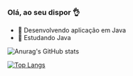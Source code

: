 ### Olá, ao seu dispor 👌

- 🔭 Desenvolvendo aplicação em Java
- 🌱 Estudando Java

![Anurag's GitHub stats](https://github-readme-stats.vercel.app/api?username=Pontuego&show_icons=true&theme=tokyonight) 

[![Top Langs](https://github-readme-stats.vercel.app/api/top-langs/?username=Pontuego&layout=compact/api?username=Pontuego&show_icons=true&theme=tokyonight)](https://github.com/Pontuego/github-readme-stats)
                           
